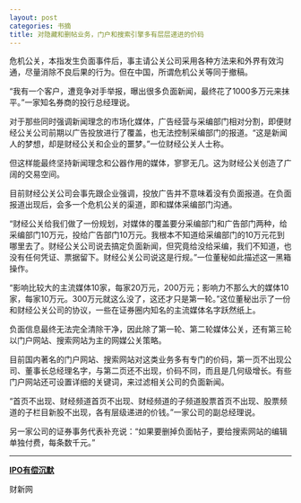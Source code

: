 ```yaml
---
layout: post
categories: 书摘
title: 对隐藏和删帖业务，门户和搜索引擎多有层层递进的价码
---
```


危机公关，本指发生负面事件后，事主请公关公司采用各种方法来和外界有效沟通，尽量消除不良后果的行为。但在中国，所谓危机公关等同于撤稿。

“我有一个客户，遭竞争对手举报，曝出很多负面新闻，最终花了1000多万元来抹平。”一家知名券商的投行总经理说。

对于那些同时强调新闻理念的市场化媒体，广告经营与采编部门相对分割，即便财经公关公司前期以广告投放进行了覆盖，也无法控制采编部门的报道。“这是新闻人的梦想，却是财经公关和企业的噩梦。”一位财经公关人士称。

但这样能最终坚持新闻理念和公器作用的媒体，寥寥无几。这为财经公关创造了广阔的交易空间。

目前财经公关公司会事先跟企业强调，投放广告并不意味着没有负面报道。在负面报道出现后，会多一个危机公关的渠道，即和媒体采编部门沟通。

“财经公关给我们做了一份规划，对媒体的覆盖要分采编部门和广告部门两种，给采编部门10万元，投给广告部门10万元。我根本不知道给采编部门的10万元花到哪里去了。财经公关公司说去搞定负面新闻，但究竟给没给采编，我们不知道，也没有任何凭证、票据留下。财经公关公司说这是行规。”一位董秘如此描述这一黑箱操作。

“影响比较大的主流媒体10家，每家20万元，200万元；影响力不那么大的媒体10家，每家10万元。300万元就这么没了，这还才只是第一轮。”这位董秘出示了一份和财经公关公司的协议，一些在证券圈内知名的主流媒体名字跃然纸上。

负面信息最终无法完全清除干净，因此除了第一轮、第二轮媒体公关，还有第三轮以门户网站、搜索网站为主的网媒公关策略。

目前国内著名的门户网站、搜索网站对这类业务多有专门的价码，第一页不出现公司、董事长总经理名字，与第二页还不出现，价码不同，而且是几何级增长。有些门户网站还可设置详细的关键词，来过滤相关公司的负面新闻。

“首页不出现、财经频道首页不出现、财经频道的子频道股票首页不出现、股票频道的子栏目新股不出现，各有层级递进的价钱。”一家公司的副总经理说。

另一家公司的证券事务代表补充说：“如果要删掉负面帖子，要给搜索网站的编辑单独付费，每条数千元。”

---

**[IPO有偿沉默](http://finance.qq.com/a/20120604/002246_2.htm)**

财新网